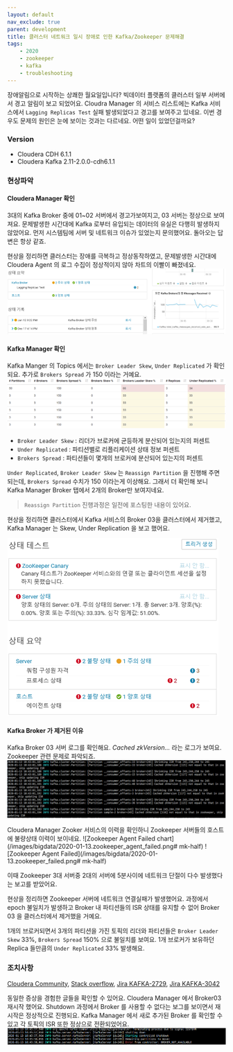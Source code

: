 ```yaml
---
layout: default
nav_exclude: true
parent: development
title: 클러스터 네트워크 일시 장애로 인한 Kafka/Zookeeper 문제해결
tags: 
    - 2020
    - zookeeper
    - kafka
    - troubleshooting
---
```


장애알림으로 시작하는 상쾌한 월요일입니다? 
빅데이터 플랫폼의 클러스터 일부 서버에서 경고 알림이 보고 되었어요. 
Cloudra Manager 의 서비스 리스트에는 Kafka 서비스에서 `Lagging Replicas Test` 실패 발생되었다고 경고를 보여주고 있네요.
이번 경우도 문제의 원인은 눈에 보이는 것과는 다르네요. 어떤 일이 있었던걸까요? 

### Version
* Cloudera CDH 6.1.1
* Cloudera Kafka 2.11-2.0.0-cdh6.1.1

### 현상파악
#### Cloudera Manager 확인

3대의 Kafka Broker 중에 01~02 서버에서 경고가보여지고, 03 서버는 정상으로 보여져요.
문제발생한 시간대에 Kafka 로부터 유입되는 데이터의 유실은 다행히 발생하지 않았어요.
먼저 시스템팀에 서버 및 네트워크 이슈가 있었는지 문의했어요. 돌아오는 답변은 항상 같죠.

현상을 정리하면 클러스터는 장애를 극복하고 정상동작하였고, 문제발생한 시간대에 Cloudera Agent 의 로그 수집이 정상적이지 않아 차트의 이빨이 빠졌네요.
![ClouderaManager Kafka Alert](/images/bigdata/2020-01-13.kafka_alert_chart.png)

#### Kafka Manager 확인
Kafka Manger 의 Topics 에서는 `Broker Leader Skew`, `Under Replicated` 가 확인되요. 추가로 `Brokers Spread` 가 150 이라는 거예요.
![Kafka Manager Topics](/images/bigdata/2020-01-13.kafka_manager_topics.png)

* `Broker Leader Skew` : 리더가 브로커에 균등하게 분산되어 있는지의 퍼센트
* `Under Replicated` : 파티션별로 리플리케이션 상태 정보 퍼센트
* `Brokers Spread` : 파티션들이 몇개의 브로커에 분산되어 있는지의 퍼센트

`Under Replicated`, `Broker Leader Skew` 는 `Reassign Partition` 을 진행해 주면 되는데, `Brokers Spread` 수치가 150 이라는게 이상해요. 
그래서 더 확인해 보니 Kafka Manager Broker 탭에서 2개의 Broker만 보여지네요.

> `Reassign Partition` 진행과정은 일전에 포스팅한 내용이 있어요.

현상을 정리하면 클러스터에서 Kafka 서비스의 Broker 03을 클러스터에서 제거했고, Kafka Manager 는 Skew, Under Replication 을 보고 했어요.

![ClouderaManager Zookeeper Alert](/images/bigdata/2020-01-13.zookeeper_agent_failed.png)

#### Kafka Broker 가 제거된 이유
Kafka Broker 03 서버 로그를 확인해요. *Cached zkVersion...* 라는 로그가 보여요. Zookeeper 관련 문제로 파악되죠.
![Kafka broker log](/images/bigdata/2020-01-13.kafka_broker03_log.png#)

Cloudera Manager Zooker 서비스의 이력을 확인하니 Zookeeper 서버들의 호스트에 불량상태 이력이 보이네요.
![Zookeeper Agent Failed chart](/images/bigdata/2020-01-13.zookeeper_agent_failed.png# mk-half)
![Zookeeper Agent Failed](/images/bigdata/2020-01-13.zookeeper_failed.png# mk-half)

이때 Zookeeper 3대 서버중 2대의 서버에 5분사이에 네트워크 단절이 다수 발생했다는 보고를 받았어요.

현상을 정리하면 Zookeeper 서버에 네트워크 연결실패가 발생했어요. 
과정에서 epoch 불일치가 발생하고 Broker 내 파티션들의 ISR 상태를 유지할 수 없어 Broker 03 을 클러스터에서 제거했을 거예요.

1개의 브로커되면서 3개의 파티션을 가진 토픽의 리더와 파티션들은 `Broker Leader Skew` 33%, `Brokers Spread` 150% 으로 불일치를 보여요.
1개 브로커가 보유하던 Replica 들만큼의 `Under Replicated` 33% 발생해요.

### 조치사항
[Cloudera Community](https://community.cloudera.com/t5/Support-Questions/kafka-broker-issue/td-p/158521),
[Stack overflow](https://stackoverflow.com/questions/46644764/kafka-cached-zkversion-not-equal-to-that-in-zookeeper-broker-not-recovering),
[Jira KAFKA-2729](https://issues.apache.org/jira/browse/KAFKA-2729),
[Jira KAFKA-3042](https://issues.apache.org/jira/browse/KAFKA-3042)

동일한 증상을 경험한 글들을 확인할 수 있어요. Cloudera Manager 에서 Broker03 재시작 했어요. 
Shutdown 과정에서 Broker 를 사용할 수 없다는 보그를 보이면서 재시작은 정상적으로 진행되요.
Kafka Manager 에서 새로 추가된 Broker 를 확인할 수 있고 각 토픽의 ISR 또한 정상으로 전환되었어요.
![Broker Shutdown](/images/bigdata/2020-01-13.kafka_broker03_restart.png)